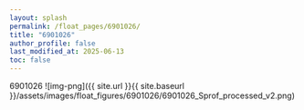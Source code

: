 ```yaml
---
layout: splash
permalink: /float_pages/6901026/
title: "6901026"
author_profile: false
last_modified_at: 2025-06-13
toc: false
---
```

 
6901026
![img-png]({{ site.url }}{{ site.baseurl }}/assets/images/float_figures/6901026/6901026_Sprof_processed_v2.png)
